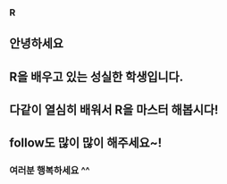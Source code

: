 ### R

## 안녕하세요

## R을 배우고 있는 성실한 학생입니다.

## 다같이 열심히 배워서 R을 마스터 해봅시다!

## follow도 많이 많이 해주세요~!

### 여러분 행복하세요 ^^
